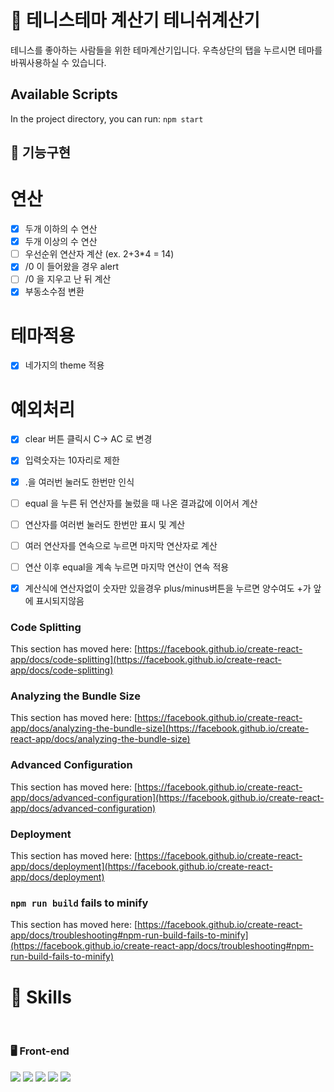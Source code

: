 # 🧮 테니스테마 계산기 테니쉬계산기

테니스를 좋아하는 사람들을 위한 테마계산기입니다.
우측상단의 탭을 누르시면 테마를 바꿔사용하실 수 있습니다.

## Available Scripts

In the project directory, you can run: `npm start`

## 🚧 기능구현
# 연산
- [x] 두개 이하의 수 연산
- [x] 두개 이상의 수 연산
- [ ] 우선순위 연산자 계산 (ex. 2+3*4 = 14)
- [x] /0 이 들어왔을 경우 alert
- [ ] /0 을 지우고 난 뒤 계산
- [x] 부동소수점 변환

# 테마적용
- [x] 네가지의 theme 적용

# 예외처리
- [x] clear 버튼 클릭시 C-> AC 로 변경
- [x] 입력숫자는 10자리로 제한
- [x] .을 여러번 눌러도 한번만 인식
- [ ] equal 을 누른 뒤 연산자를 눌렀을 때 나온 결과값에 이어서 계산
- [ ] 연산자를 여러번 눌러도 한번만 표시 및 계산
- [ ] 여러 연산자를 연속으로 누르면 마지막 연산자로 계산
- [ ] 연산 이후 equal을 계속 누르면 마지막 연산이 연속 적용
- [x] 계산식에 연산자없이 숫자만 있을경우 plus/minus버튼을 누르면 양수여도 +가 앞에 표시되지않음


### Code Splitting

This section has moved here: [https://facebook.github.io/create-react-app/docs/code-splitting](https://facebook.github.io/create-react-app/docs/code-splitting)

### Analyzing the Bundle Size

This section has moved here: [https://facebook.github.io/create-react-app/docs/analyzing-the-bundle-size](https://facebook.github.io/create-react-app/docs/analyzing-the-bundle-size)

### Advanced Configuration

This section has moved here: [https://facebook.github.io/create-react-app/docs/advanced-configuration](https://facebook.github.io/create-react-app/docs/advanced-configuration)

### Deployment

This section has moved here: [https://facebook.github.io/create-react-app/docs/deployment](https://facebook.github.io/create-react-app/docs/deployment)

### `npm run build` fails to minify

This section has moved here: [https://facebook.github.io/create-react-app/docs/troubleshooting#npm-run-build-fails-to-minify](https://facebook.github.io/create-react-app/docs/troubleshooting#npm-run-build-fails-to-minify)

# 🔎 Skills

<br />

### 🖥 Front-end
<img src="http://img.shields.io/badge/JavaScript-F7DF1E?style=for-the-badge&logo=javascript&logoColor=000"> <img src="https://img.shields.io/badge/html5-E34F26?style=for-the-badge&logo=html5&logoColor=white"> <img src="http://img.shields.io/badge/CSS3-1572B6?style=for-the-badge&logo=css3"> <img src="https://img.shields.io/badge/react-61DAFB?style=for-the-badge&logo=react&logoColor=black"> <img src="https://img.shields.io/badge/styled_components-DB7093?style=for-the-badge&logo=styledcomponents&logoColor=white">